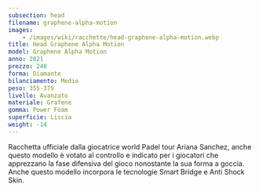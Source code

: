 ```yaml
---
subsection: head
filename: graphene-alpha-motion
images:
    - /images/wiki/racchette/head-graphene-alpha-motion.webp
title: Head Graphene Alpha Motion
model: Graphene Alpha Motion
anno: 2021
prezzo: 240
forma: Diamante
bilanciamento: Medio
peso: 355-375
livello: Avanzato
materiale: Grafene
gomma: Power Foam
superficie: Liscia
weight: -14
---
```

Racchetta ufficiale dalla giocatrice world Padel tour Ariana Sanchez, anche questo modello è votato al controllo e indicato per i giocatori che apprezzano la fase difensiva del gioco nonostante la sua forma a goccia. Anche questo modello incorpora le tecnologie Smart Bridge e Anti Shock Skin.